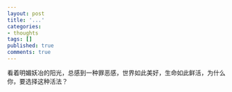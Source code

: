 ```yaml
---
layout: post
title: '...'
categories:
- thoughts
tags: []
published: true
comments: true
---
```

<p>看着明媚妖冶的阳光，总感到一种罪恶感，世界如此美好，生命如此鲜活，为什么你，要选择这种活法？</p>
